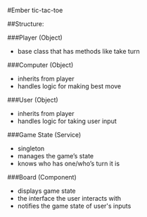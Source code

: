 #Ember tic-tac-toe

##Structure:

###Player (Object)
  - base class that has methods like take turn

###Computer (Object)
  - inherits from player
  - handles logic for making best move

###User (Object)
  - inherits from player
  - handles logic for taking user input

###Game State (Service)
  - singleton
  - manages the game’s state
  - knows who has one/who’s turn it is

###Board (Component)
  - displays game state
  - the interface the user interacts with
  - notifies the game state of user's inputs
